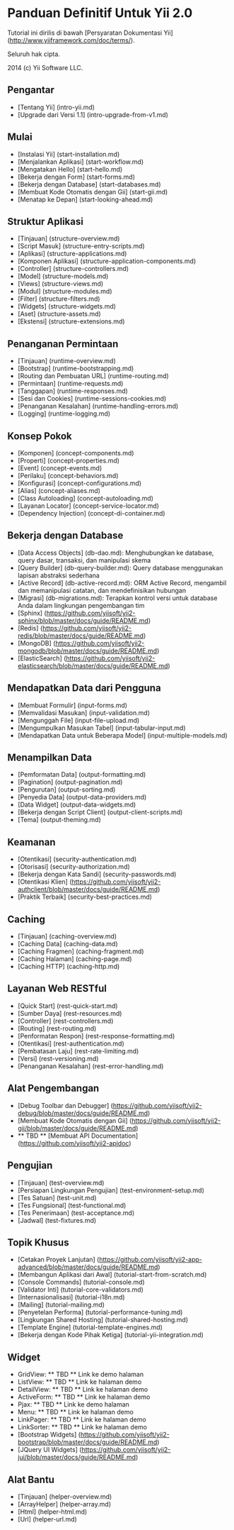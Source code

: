 Panduan Definitif Untuk Yii 2.0
===============================

Tutorial ini dirilis di bawah [Persyaratan Dokumentasi Yii] (http://www.yiiframework.com/doc/terms/).

Seluruh hak cipta.

2014 (c) Yii Software LLC.


Pengantar
------------

* [Tentang Yii] (intro-yii.md)
* [Upgrade dari Versi 1.1] (intro-upgrade-from-v1.md)


Mulai
---------------

* [Instalasi Yii] (start-installation.md)
* [Menjalankan Aplikasi] (start-workflow.md)
* [Mengatakan Hello] (start-hello.md)
* [Bekerja dengan Form] (start-forms.md)
* [Bekerja dengan Database] (start-databases.md)
* [Membuat Kode Otomatis dengan Gii] (start-gii.md)
* [Menatap ke Depan] (start-looking-ahead.md)


Struktur Aplikasi
---------------------

* [Tinjauan] (structure-overview.md)
* [Script Masuk] (structure-entry-scripts.md)
* [Aplikasi] (structure-applications.md)
* [Komponen Aplikasi] (structure-application-components.md)
* [Controller] (structure-controllers.md)
* [Model] (structure-models.md)
* [Views] (structure-views.md)
* [Modul] (structure-modules.md)
* [Filter] (structure-filters.md)
* [Widgets] (structure-widgets.md)
* [Aset] (structure-assets.md)
* [Ekstensi] (structure-extensions.md)


Penanganan Permintaan
-----------------

* [Tinjauan] (runtime-overview.md)
* [Bootstrap] (runtime-bootstrapping.md)
* [Routing dan Pembuatan URL] (runtime-routing.md)
* [Permintaan] (runtime-requests.md)
* [Tanggapan] (runtime-responses.md)
* [Sesi dan Cookies] (runtime-sessions-cookies.md)
* [Penanganan Kesalahan] (runtime-handling-errors.md)
* [Logging] (runtime-logging.md)


Konsep Pokok
------------

* [Komponen] (concept-components.md)
* [Properti] (concept-properties.md)
* [Event] (concept-events.md)
* [Perilaku] (concept-behaviors.md)
* [Konfigurasi] (concept-configurations.md)
* [Alias] (concept-aliases.md)
* [Class Autoloading] (concept-autoloading.md)
* [Layanan Locator] (concept-service-locator.md)
* [Dependency Injection] (concept-di-container.md)


Bekerja dengan Database
----------------------

* [Data Access Objects] (db-dao.md): Menghubungkan ke database, query dasar, transaksi, dan manipulasi skema
* [Query Builder] (db-query-builder.md): Query database menggunakan lapisan abstraksi sederhana
* [Active Record] (db-active-record.md): ORM Active Record, mengambil dan memanipulasi catatan, dan mendefinisikan hubungan
* [Migrasi] (db-migrations.md): Terapkan kontrol versi untuk database Anda dalam lingkungan pengembangan tim
* [Sphinx] (https://github.com/yiisoft/yii2-sphinx/blob/master/docs/guide/README.md)
* [Redis] (https://github.com/yiisoft/yii2-redis/blob/master/docs/guide/README.md)
* [MongoDB] (https://github.com/yiisoft/yii2-mongodb/blob/master/docs/guide/README.md)
* [ElasticSearch] (https://github.com/yiisoft/yii2-elasticsearch/blob/master/docs/guide/README.md)


Mendapatkan Data dari Pengguna
-----------------------

* [Membuat Formulir] (input-forms.md)
* [Memvalidasi Masukan] (input-validation.md)
* [Mengunggah File] (input-file-upload.md)
* [Mengumpulkan Masukan Tabel] (input-tabular-input.md)
* [Mendapatkan Data untuk Beberapa Model] (input-multiple-models.md)


Menampilkan Data
---------------

* [Pemformatan Data] (output-formatting.md)
* [Pagination] (output-pagination.md)
* [Pengurutan] (output-sorting.md)
* [Penyedia Data] (output-data-providers.md)
* [Data Widget] (output-data-widgets.md)
* [Bekerja dengan Script Client] (output-client-scripts.md)
* [Tema] (output-theming.md)


Keamanan
--------

* [Otentikasi] (security-authentication.md)
* [Otorisasi] (security-authorization.md)
* [Bekerja dengan Kata Sandi] (security-passwords.md)
* [Otentikasi Klien] (https://github.com/yiisoft/yii2-authclient/blob/master/docs/guide/README.md)
* [Praktik Terbaik] (security-best-practices.md)


Caching
-------

* [Tinjauan] (caching-overview.md)
* [Caching Data] (caching-data.md)
* [Caching Fragmen] (caching-fragment.md)
* [Caching Halaman] (caching-page.md)
* [Caching HTTP] (caching-http.md)


Layanan Web RESTful
--------------------

* [Quick Start] (rest-quick-start.md)
* [Sumber Daya] (rest-resources.md)
* [Controller] (rest-controllers.md)
* [Routing] (rest-routing.md)
* [Penformatan Respon] (rest-response-formatting.md)
* [Otentikasi] (rest-authentication.md)
* [Pembatasan Laju] (rest-rate-limiting.md)
* [Versi] (rest-versioning.md)
* [Penanganan Kesalahan] (rest-error-handling.md)


Alat Pengembangan
-----------------

* [Debug Toolbar dan Debugger] (https://github.com/yiisoft/yii2-debug/blob/master/docs/guide/README.md)
* [Membuat Kode Otomatis dengan Gii] (https://github.com/yiisoft/yii2-gii/blob/master/docs/guide/README.md)
* ** TBD ** [Membuat API Documentation] (https://github.com/yiisoft/yii2-apidoc)


Pengujian
-------

* [Tinjauan] (test-overview.md)
* [Persiapan Lingkungan Pengujian] (test-environment-setup.md)
* [Tes Satuan] (test-unit.md)
* [Tes Fungsional] (test-functional.md)
* [Tes Penerimaan] (test-acceptance.md)
* [Jadwal] (test-fixtures.md)


Topik Khusus
--------------

* [Cetakan Proyek Lanjutan] (https://github.com/yiisoft/yii2-app-advanced/blob/master/docs/guide/README.md)
* [Membangun Aplikasi dari Awal] (tutorial-start-from-scratch.md)
* [Console Commands] (tutorial-console.md)
* [Validator Inti] (tutorial-core-validators.md)
* [Internasionalisasi] (tutorial-i18n.md)
* [Mailing] (tutorial-mailing.md)
* [Penyetelan Performa] (tutorial-performance-tuning.md)
* [Lingkungan Shared Hosting] (tutorial-shared-hosting.md)
* [Template Engine] (tutorial-template-engines.md)
* [Bekerja dengan Kode Pihak Ketiga] (tutorial-yii-integration.md)


Widget
-------

* GridView: ** TBD ** Link ke demo halaman
* ListView: ** TBD ** Link ke halaman demo
* DetailView: ** TBD ** Link ke halaman demo
* ActiveForm: ** TBD ** Link ke halaman demo
* Pjax: ** TBD ** Link ke demo halaman
* Menu: ** TBD ** Link ke halaman demo
* LinkPager: ** TBD ** Link ke halaman demo
* LinkSorter: ** TBD ** Link ke halaman demo
* [Bootstrap Widgets] (https://github.com/yiisoft/yii2-bootstrap/blob/master/docs/guide/README.md)
* [JQuery UI Widgets] (https://github.com/yiisoft/yii2-jui/blob/master/docs/guide/README.md)


Alat Bantu
---------

* [Tinjauan] (helper-overview.md)
* [ArrayHelper] (helper-array.md)
* [Html] (helper-html.md)
* [Url] (helper-url.md)
